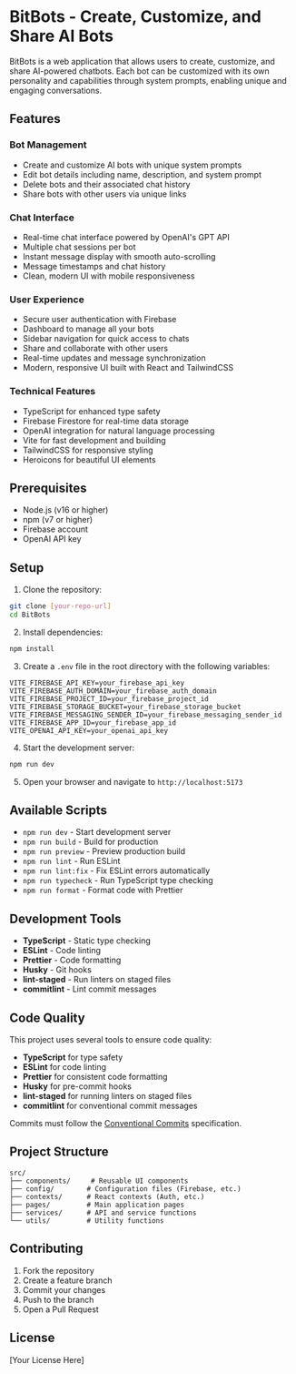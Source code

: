# BitBots - Create, Customize, and Share AI Bots

BitBots is a web application that allows users to create, customize, and share AI-powered chatbots. Each bot can be customized with its own personality and capabilities through system prompts, enabling unique and engaging conversations.

## Features

### Bot Management
- Create and customize AI bots with unique system prompts
- Edit bot details including name, description, and system prompt
- Delete bots and their associated chat history
- Share bots with other users via unique links

### Chat Interface
- Real-time chat interface powered by OpenAI's GPT API
- Multiple chat sessions per bot
- Instant message display with smooth auto-scrolling
- Message timestamps and chat history
- Clean, modern UI with mobile responsiveness

### User Experience
- Secure user authentication with Firebase
- Dashboard to manage all your bots
- Sidebar navigation for quick access to chats
- Share and collaborate with other users
- Real-time updates and message synchronization
- Modern, responsive UI built with React and TailwindCSS

### Technical Features
- TypeScript for enhanced type safety
- Firebase Firestore for real-time data storage
- OpenAI integration for natural language processing
- Vite for fast development and building
- TailwindCSS for responsive styling
- Heroicons for beautiful UI elements

## Prerequisites

- Node.js (v16 or higher)
- npm (v7 or higher)
- Firebase account
- OpenAI API key

## Setup

1. Clone the repository:
```bash
git clone [your-repo-url]
cd BitBots
```

2. Install dependencies:
```bash
npm install
```

3. Create a `.env` file in the root directory with the following variables:
```
VITE_FIREBASE_API_KEY=your_firebase_api_key
VITE_FIREBASE_AUTH_DOMAIN=your_firebase_auth_domain
VITE_FIREBASE_PROJECT_ID=your_firebase_project_id
VITE_FIREBASE_STORAGE_BUCKET=your_firebase_storage_bucket
VITE_FIREBASE_MESSAGING_SENDER_ID=your_firebase_messaging_sender_id
VITE_FIREBASE_APP_ID=your_firebase_app_id
VITE_OPENAI_API_KEY=your_openai_api_key
```

4. Start the development server:
```bash
npm run dev
```

5. Open your browser and navigate to `http://localhost:5173`

## Available Scripts

- `npm run dev` - Start development server
- `npm run build` - Build for production
- `npm run preview` - Preview production build
- `npm run lint` - Run ESLint
- `npm run lint:fix` - Fix ESLint errors automatically
- `npm run typecheck` - Run TypeScript type checking
- `npm run format` - Format code with Prettier

## Development Tools

- **TypeScript** - Static type checking
- **ESLint** - Code linting
- **Prettier** - Code formatting
- **Husky** - Git hooks
- **lint-staged** - Run linters on staged files
- **commitlint** - Lint commit messages

## Code Quality

This project uses several tools to ensure code quality:

- **TypeScript** for type safety
- **ESLint** for code linting
- **Prettier** for consistent code formatting
- **Husky** for pre-commit hooks
- **lint-staged** for running linters on staged files
- **commitlint** for conventional commit messages

Commits must follow the [Conventional Commits](https://www.conventionalcommits.org/) specification.

## Project Structure

```
src/
├── components/     # Reusable UI components
├── config/        # Configuration files (Firebase, etc.)
├── contexts/      # React contexts (Auth, etc.)
├── pages/         # Main application pages
├── services/      # API and service functions
└── utils/         # Utility functions
```

## Contributing

1. Fork the repository
2. Create a feature branch
3. Commit your changes
4. Push to the branch
5. Open a Pull Request

## License

[Your License Here]
